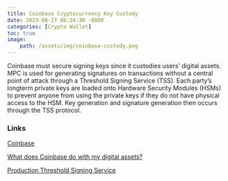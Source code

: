 ```yaml
---
title: Coinbase Cryptocurrency Key Custody
date: 2023-06-27 06:24:30 -0800
categories: [Crypto Wallet]
toc: true
image:
    path: /assets/img/coinbase-custody.png
---
```


Coinbase must secure signing keys since it custodies users’ digital assets. MPC is used for generating signatures on transactions without a central point of attack through a Threshold Signing Service (TSS). Each party’s longterm private keys are loaded onto Hardware Security Modules (HSMs) to prevent anyone from using the private keys if they do not have physical access to the HSM. Key generation and signature generation then occurs through the TSS protocol.

### Links

[Coinbase](https://www.coinbase.com/)

[What does Coinbase do with my digital assets?](https://help.coinbase.com/en/coinbase/other-topics/legal-policies/what-does-coinbase-do-with-my-digital-assets)

[Production Threshold Signing Service](https://www.coinbase.com/blog/production-threshold-signing-service)